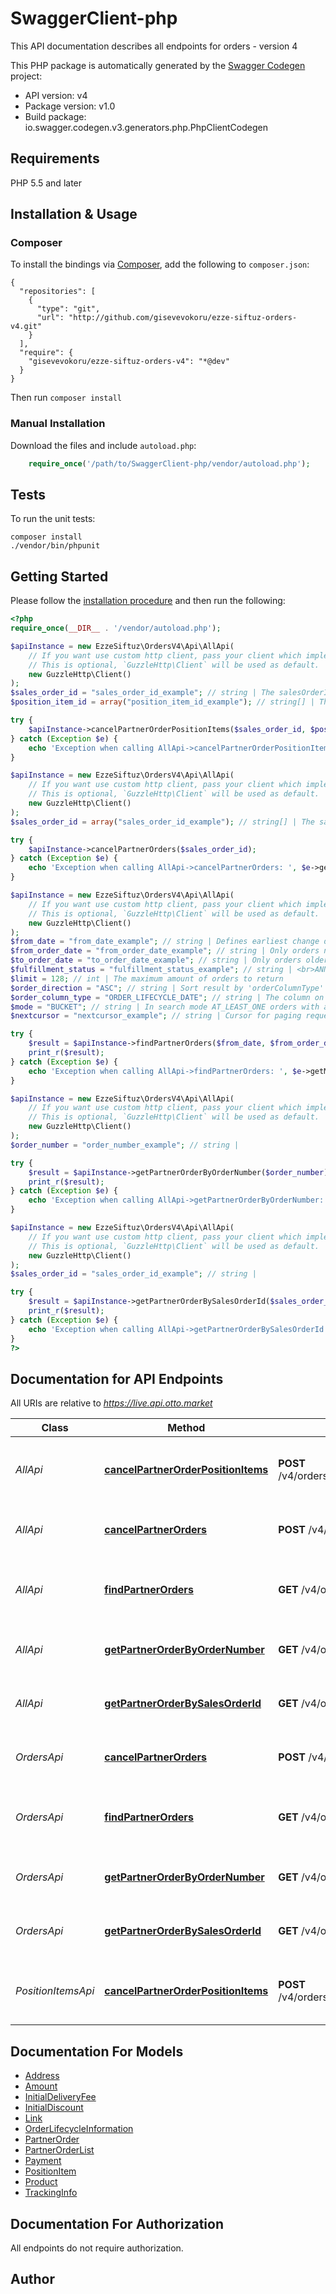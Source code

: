 # SwaggerClient-php
This API documentation describes all endpoints for orders - version 4

This PHP package is automatically generated by the [Swagger Codegen](https://github.com/swagger-api/swagger-codegen) project:

- API version: v4
- Package version: v1.0
- Build package: io.swagger.codegen.v3.generators.php.PhpClientCodegen

## Requirements

PHP 5.5 and later

## Installation & Usage
### Composer

To install the bindings via [Composer](http://getcomposer.org/), add the following to `composer.json`:

```
{
  "repositories": [
    {
      "type": "git",
      "url": "http://github.com/gisevevokoru/ezze-siftuz-orders-v4.git"
    }
  ],
  "require": {
    "gisevevokoru/ezze-siftuz-orders-v4": "*@dev"
  }
}
```

Then run `composer install`

### Manual Installation

Download the files and include `autoload.php`:

```php
    require_once('/path/to/SwaggerClient-php/vendor/autoload.php');
```

## Tests

To run the unit tests:

```
composer install
./vendor/bin/phpunit
```

## Getting Started

Please follow the [installation procedure](#installation--usage) and then run the following:

```php
<?php
require_once(__DIR__ . '/vendor/autoload.php');

$apiInstance = new EzzeSiftuz\OrdersV4\Api\AllApi(
    // If you want use custom http client, pass your client which implements `GuzzleHttp\ClientInterface`.
    // This is optional, `GuzzleHttp\Client` will be used as default.
    new GuzzleHttp\Client()
);
$sales_order_id = "sales_order_id_example"; // string | The salesOrderId of the order
$position_item_id = array("position_item_id_example"); // string[] | The positionItemIds of the order to cancel

try {
    $apiInstance->cancelPartnerOrderPositionItems($sales_order_id, $position_item_id);
} catch (Exception $e) {
    echo 'Exception when calling AllApi->cancelPartnerOrderPositionItems: ', $e->getMessage(), PHP_EOL;
}

$apiInstance = new EzzeSiftuz\OrdersV4\Api\AllApi(
    // If you want use custom http client, pass your client which implements `GuzzleHttp\ClientInterface`.
    // This is optional, `GuzzleHttp\Client` will be used as default.
    new GuzzleHttp\Client()
);
$sales_order_id = array("sales_order_id_example"); // string[] | The salesOrderIds of the orders to cancel

try {
    $apiInstance->cancelPartnerOrders($sales_order_id);
} catch (Exception $e) {
    echo 'Exception when calling AllApi->cancelPartnerOrders: ', $e->getMessage(), PHP_EOL;
}

$apiInstance = new EzzeSiftuz\OrdersV4\Api\AllApi(
    // If you want use custom http client, pass your client which implements `GuzzleHttp\ClientInterface`.
    // This is optional, `GuzzleHttp\Client` will be used as default.
    new GuzzleHttp\Client()
);
$from_date = "from_date_example"; // string | Defines earliest change date (ISO 8601) the returned orders should have
$from_order_date = "from_order_date_example"; // string | Only orders newer than the date specified (ISO 8601) will be returned
$to_order_date = "to_order_date_example"; // string | Only orders older than the date specified (ISO 8601) will be returned
$fulfillment_status = "fulfillment_status_example"; // string | <br>ANNOUNCED: Orders with at least one position item in state ANNOUNCED<br>PROCESSABLE: Orders with at least one position item in state PROCESSABLE and none in ANNOUNCED<br>SENT: Orders with at least one position item in state SENT and none in either ANNOUNCED or PROCESSABLE<br>RETURNED: Orders with at least one position item in state RETURNED and none in either ANNOUNCED, PROCESSABLE, or SENT<br>CANCELLED_BY_PARTNER: Orders with at least one position item in state CANCELLED_BY_PARTNER<br>CANCELLED_BY_MARKETPLACE: Orders with at least one position item in state CANCELLED_BY_MARKETPLACE<br><br>If no state is provided, orders in all possible states are returned.<br>Several values can be passed; it will return a combination of these states without duplicates. Also see parameter 'mode'.<br><br>Example: ?fulfillmentStatus=PROCESSABLE&fulfillmentStatus=CANCELLED_BY_MARKETPLACE
$limit = 128; // int | The maximum amount of orders to return
$order_direction = "ASC"; // string | Sort result by 'orderColumnType' in ASCending or DESCending order
$order_column_type = "ORDER_LIFECYCLE_DATE"; // string | The column on which to apply 'orderDirection' parameter
$mode = "BUCKET"; // string | In search mode AT_LEAST_ONE orders with at least one  position item in given 'fulfillmentStatus' will always be returned
$nextcursor = "nextcursor_example"; // string | Cursor for paging requests. If a next cursor is provided, the only other request parameter being considered is 'limit'<br><br>Note: Only the cursor string is required - not the whole link

try {
    $result = $apiInstance->findPartnerOrders($from_date, $from_order_date, $to_order_date, $fulfillment_status, $limit, $order_direction, $order_column_type, $mode, $nextcursor);
    print_r($result);
} catch (Exception $e) {
    echo 'Exception when calling AllApi->findPartnerOrders: ', $e->getMessage(), PHP_EOL;
}

$apiInstance = new EzzeSiftuz\OrdersV4\Api\AllApi(
    // If you want use custom http client, pass your client which implements `GuzzleHttp\ClientInterface`.
    // This is optional, `GuzzleHttp\Client` will be used as default.
    new GuzzleHttp\Client()
);
$order_number = "order_number_example"; // string | 

try {
    $result = $apiInstance->getPartnerOrderByOrderNumber($order_number);
    print_r($result);
} catch (Exception $e) {
    echo 'Exception when calling AllApi->getPartnerOrderByOrderNumber: ', $e->getMessage(), PHP_EOL;
}

$apiInstance = new EzzeSiftuz\OrdersV4\Api\AllApi(
    // If you want use custom http client, pass your client which implements `GuzzleHttp\ClientInterface`.
    // This is optional, `GuzzleHttp\Client` will be used as default.
    new GuzzleHttp\Client()
);
$sales_order_id = "sales_order_id_example"; // string | 

try {
    $result = $apiInstance->getPartnerOrderBySalesOrderId($sales_order_id);
    print_r($result);
} catch (Exception $e) {
    echo 'Exception when calling AllApi->getPartnerOrderBySalesOrderId: ', $e->getMessage(), PHP_EOL;
}
?>
```

## Documentation for API Endpoints

All URIs are relative to *https://live.api.otto.market*

Class | Method | HTTP request | Description
------------ | ------------- | ------------- | -------------
*AllApi* | [**cancelPartnerOrderPositionItems**](docs/Api/AllApi.md#cancelpartnerorderpositionitems) | **POST** /v4/orders/{salesOrderId}/positionItems/{positionItemId}/cancellation | Cancel specific position items of an order
*AllApi* | [**cancelPartnerOrders**](docs/Api/AllApi.md#cancelpartnerorders) | **POST** /v4/orders/{salesOrderId}/cancellation | Cancel all position items of an order
*AllApi* | [**findPartnerOrders**](docs/Api/AllApi.md#findpartnerorders) | **GET** /v4/orders | List of orders filtered by fulfillment state
*AllApi* | [**getPartnerOrderByOrderNumber**](docs/Api/AllApi.md#getpartnerorderbyordernumber) | **GET** /v4/orders/{orderNumber} | Get an order via order number
*AllApi* | [**getPartnerOrderBySalesOrderId**](docs/Api/AllApi.md#getpartnerorderbysalesorderid) | **GET** /v4/orders/{salesOrderId} | Get an order via sales order id
*OrdersApi* | [**cancelPartnerOrders**](docs/Api/OrdersApi.md#cancelpartnerorders) | **POST** /v4/orders/{salesOrderId}/cancellation | Cancel all position items of an order
*OrdersApi* | [**findPartnerOrders**](docs/Api/OrdersApi.md#findpartnerorders) | **GET** /v4/orders | List of orders filtered by fulfillment state
*OrdersApi* | [**getPartnerOrderByOrderNumber**](docs/Api/OrdersApi.md#getpartnerorderbyordernumber) | **GET** /v4/orders/{orderNumber} | Get an order via order number
*OrdersApi* | [**getPartnerOrderBySalesOrderId**](docs/Api/OrdersApi.md#getpartnerorderbysalesorderid) | **GET** /v4/orders/{salesOrderId} | Get an order via sales order id
*PositionItemsApi* | [**cancelPartnerOrderPositionItems**](docs/Api/PositionItemsApi.md#cancelpartnerorderpositionitems) | **POST** /v4/orders/{salesOrderId}/positionItems/{positionItemId}/cancellation | Cancel specific position items of an order

## Documentation For Models

 - [Address](docs/Model/Address.md)
 - [Amount](docs/Model/Amount.md)
 - [InitialDeliveryFee](docs/Model/InitialDeliveryFee.md)
 - [InitialDiscount](docs/Model/InitialDiscount.md)
 - [Link](docs/Model/Link.md)
 - [OrderLifecycleInformation](docs/Model/OrderLifecycleInformation.md)
 - [PartnerOrder](docs/Model/PartnerOrder.md)
 - [PartnerOrderList](docs/Model/PartnerOrderList.md)
 - [Payment](docs/Model/Payment.md)
 - [PositionItem](docs/Model/PositionItem.md)
 - [Product](docs/Model/Product.md)
 - [TrackingInfo](docs/Model/TrackingInfo.md)

## Documentation For Authorization

 All endpoints do not require authorization.


## Author



